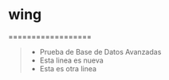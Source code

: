 # wing
==================
> - Prueba de Base de Datos Avanzadas
> - Esta linea es nueva
> - Esta es otra linea

